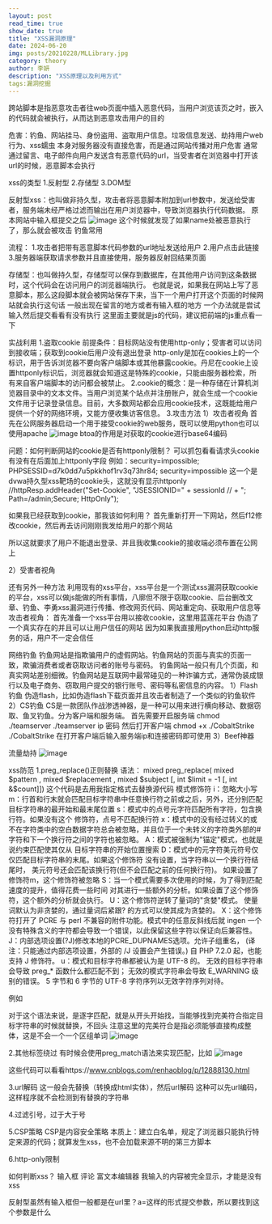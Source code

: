 ```yaml
---
layout: post
read_time: true
show_date: true
title: "XSS漏洞原理"
date: 2024-06-20
img: posts/20210228/MLLibrary.jpg
category: theory
author: 李妍
description: "XSS原理以及利用方式"
tags:漏洞挖掘
---
```

跨站脚本是指恶意攻击者往web页面中插入恶意代码，当用户浏览该页之时，嵌入的代码就会被执行，从而达到恶意攻击用户的目的

危害：钓鱼、网站挂马、身份盗用、盗取用户信息。垃圾信息发送、劫持用户web行为、xss蠕虫
本身对服务器没有直接危害，而是通过网站传播对用户危害
通常通过留言、电子邮件向用户发送含有恶意代码的url，当受害者在浏览器中打开该url的时候，恶意脚本会执行

xss的类型
1.反射型
2.存储型
3.DOM型

反射型xss：也叫做非持久型，攻击者将恶意脚本附加到url参数中，发送给受害者，服务端未经严格过滤而输出在用户浏览器中，导致浏览器执行代码数据。
原本网站中输入框提交之后
![image](https://github.com/Plonkloving/AnAn/assets/102906830/d1913336-94ff-4564-931d-4d11e67d5261)
这个时候就发现了如果name处被恶意执行了，那么就会被攻击
钓鱼常用

流程：
1.攻击者把带有恶意脚本代码参数的url地址发送给用户
2.用户点击此链接
3.服务器端获取请求参数并且直接使用，服务器反射回结果页面






存储型：也叫做持久型，存储型可以保存到数据库，在其他用户访问到这条数据时，这个代码会在访问用户的浏览器端执行。
也就是说，如果我在网站上写了恶意脚本，那么这段脚本就会被网站保存下来，当下一个用户打开这个页面的时候网站就会执行这句话
一般出现在留言的地方或者有输入框的地方
一个办法就是尝试输入然后提交看看有没有执行
这里面主要就是js的代码，建议把前端的js重点看一下


实战利用
1.盗取cookie
前提条件：目标网站没有使用http-only；受害者可以访问到接收端；获取到cookie后用户没有退出登录
http-only是加在cookies上的一个标识，用于告诉浏览器不要向客户端脚本或其他暴露cookie。丹尼在cookie上设置httponly标识后，浏览器就会知道这是特殊的cookie，只能由服务器检索，所有来自客户端脚本的访问都会被禁止。
2.cookie的概念：是一种存储在计算机浏览器目录中的文本文件。当用户浏览某个站点并注册账户，就会生成一个cookie文件用于记录登录信息。目前，大多数网站都会应用cookie技术，这既能给用户提供一个好的网络环境，又能方便收集访客信息。
3.攻击方法
1）攻击者视角
首先在公网服务器启动一个用于接受cookie的web服务，既可以使用python也可以使用apache
![image](https://github.com/Plonkloving/AnAn/assets/102906830/7e1ee8f7-035e-4056-8a11-b6e733797a4c)
btoa的作用是对获取的cookie进行base64编码

问题：如何判断网站的cookie是否有httponly限制？
可以抓包看看请求头cookie有没有在后面加上httponly字段
例如：security=impossible; PHPSESSID=d7k0dd7u5pkkhof1rv3q73hr84; security=impossible
这一个是dvwa持久型xss靶场的cookie头，这就没有显示httponly
//httpResp.addHeader("Set-Cookie", "JSESSIONID=" + sessionId
//	                            + "; Path=/admin;Secure; HttpOnly");

如果我已经获取到cookie，那我该如何利用？
首先重新打开一下网站，然后f12修改cookie，然后再去访问刚刚我发给用户的那个网站

所以这就要求了用户不能退出登录、并且我收集cookie的接收端必须布置在公网上

2）受害者视角


还有另外一种方法
利用现有的xss平台，xss平台是一个测试xss漏洞获取cookie的平台，xss可以做js能做的所有事情，八廓但不限于窃取cookie、后台删改文章、钓鱼、李勇xss漏洞进行传播、修改网页代码、网站重定向、获取用户信息等
攻击者视角：
首先准备一个xss平台用以接收cookie，这里用蓝莲花平台
伪造了一个真实存在的并且可以让用户信任的网站
因为如果我直接用python启动http服务的话，用户不一定会信任





网络钓鱼
钓鱼网站是指欺骗用户的虚假网站。钓鱼网站的页面与真实的页面一致，欺骗消费者或者窃取访问者的账号与密码。
钓鱼网站一般只有几个页面，和真实网站差别细微。钓鱼网站是互联网中最常碰见的一种诈骗方式，通常伪装成银行以及电子商务、窃取用户提交的银行账号、密码等私密信息的内容。
1）Flash钓鱼
伪造flash，比如伪造flash下载页面并且攻击者制造了一个类似的钓鱼软件
2）CS钓鱼
CS是一款团队作战渗透神器，是一种可以用来进行横向移动、数据窃取、鱼叉钓鱼。分为客户端和服务端。
首先需要开启服务端
chmod ./teamserver
./teamserver ip 密码
然后打开客户端
chmod +x ./CobaltStrike
./CobaltStrike
在打开客户端后输入服务端ip和连接密码即可使用
3）Beef神器



流量劫持
![image](https://github.com/Plonkloving/AnAn/assets/102906830/bb186a4b-61e2-41bc-b239-fe5ca05343b9)



xss防范
1.preg_replace()正则替换
语法：
mixed preg_replace( mixed $pattern , mixed $replacement , mixed $subject [, int $limit = -1 [, int &$count]]) 
这个代码是去用我指定格式去替换源代码
模式修饰符
i：忽略大小写
m：行首和行末就会匹配目标字符串中任意换行符之前或之后，另外，还分别匹配目标字符串的最开始和最末尾位置
s：模式中的点号元字符匹配所有字符，包含换行符。如果没有这个 修饰符，点号不匹配换行符
x：模式中的没有经过转义的或不在字符类中的空白数据字符总会被忽略，并且位于一个未转义的字符类外部的#字符和下一个换行符之间的字符也被忽略。
A：模式被强制为"锚定"模式，也就是说约束匹配使其仅从 目标字符串的开始位置搜索
D：模式中的元字符美元符号仅仅匹配目标字符串的末尾。如果这个修饰符 没有设置，当字符串以一个换行符结尾时， 美元符号还会匹配该换行符(但不会匹配之前的任何换行符)。 如果设置了修饰符m，这个修饰符被忽略
S：当一个模式需要多次使用的时候，为了得到匹配速度的提升，值得花费一些时间 对其进行一些额外的分析。如果设置了这个修饰符，这个额外的分析就会执行。
U：这个修饰符逆转了量词的"贪婪"模式。 使量词默认为非贪婪的，通过量词后紧跟? 的方式可以使其成为贪婪的。
X：这个修饰符打开了 PCRE 与 perl 不兼容的附件功能。模式中的任意反斜线后就 ingen 一个 没有特殊含义的字符都会导致一个错误，以此保留这些字符以保证向后兼容性。
J：内部选项设置(?J)修改本地的PCRE_DUPNAMES选项。允许子组重名， (译注：只能通过内部选项设置，外部的 /J 设置会产生错误。) 自 PHP 7.2.0 起，也能支持 J 修饰符。
u：模式和目标字符串都被认为是 UTF-8 的。 无效的目标字符串会导致 preg_* 函数什么都匹配不到； 无效的模式字符串会导致 E_WARNING 级别的错误。 5 字节和 6 字节的 UTF-8 字符序列以无效字符序列对待。


例如
<?php
$a = $_GET['a'];
echo preg_replace('/preg_replace/',$a,'This is Preg_replace');
?>
对于这个语法来说，是逐字匹配，就是从开头开始找，当能够找到完美符合指定目标字符串的时候就替换，不回头
注意这里的完美符合是指必须能够直接构成整体，这是不会一个一个区组单词
![image](https://github.com/Plonkloving/AnAn/assets/102906830/14b78e58-f255-4d24-a43d-96ff6cdf945b)




2.其他标签绕过
有时候会使用preg_match语法来实现匹配，比如
![image](https://github.com/Plonkloving/AnAn/assets/102906830/fa0e1ff8-647b-432d-a61d-155bb511f68b)

这些代码可以看看https://www.cnblogs.com/renhaoblog/p/12888130.html


3.url解码
这一般会先替换（转换成html实体），然后url解码
这种可以先url编码，这样程序就不会检测到有替换的字符串

4.过滤引号，过于大于号

5.CSP策略
CSP是内容安全策略
本质上：建立白名单，规定了浏览器只能执行特定来源的代码；就算发生xss，也不会加载来源不明的第三方脚本

6.http-only限制



如何判断xss？
输入框
评论
富文本编辑器
我输入的内容被完全显示，才能是没有xss

反射型虽然有输入框但一般都是在url里？a=这样的形式提交参数，所以要找到这个参数是什么
